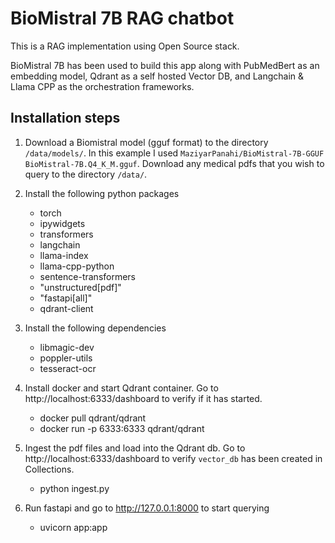 # BioMistral 7B RAG chatbot

This is a RAG implementation using Open Source stack.

BioMistral 7B has been used to build this app along with PubMedBert as an embedding model, Qdrant as a self hosted Vector DB, and Langchain & Llama CPP as the orchestration frameworks.

## Installation steps

1. Download a Biomistral model (gguf format) to the directory `/data/models/`. In this example I used `MaziyarPanahi/BioMistral-7B-GGUF BioMistral-7B.Q4_K_M.gguf`. Download any medical pdfs that you wish to query to the directory `/data/`.

2. Install the following python packages

    - torch
    - ipywidgets
    - transformers
    - langchain
    - llama-index
    - llama-cpp-python
    - sentence-transformers
    - "unstructured[pdf]"
    - "fastapi[all]"
    - qdrant-client

3. Install the following dependencies

    - libmagic-dev
    - poppler-utils
    - tesseract-ocr

4. Install docker and start Qdrant container. Go to http://localhost:6333/dashboard to verify if it has started.

    - docker pull qdrant/qdrant
    - docker run -p 6333:6333 qdrant/qdrant

5. Ingest the pdf files and load into the Qdrant db. Go to http://localhost:6333/dashboard to verify `vector_db` has been created in Collections.

    - python ingest.py

6. Run fastapi and go to http://127.0.0.1:8000 to start querying

    - uvicorn app:app
